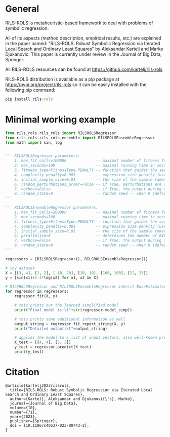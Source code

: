 # General

RILS-ROLS is metaheuristic-based framework to deal with problems of symbolic regression. 

All of its aspects (method description, empirical results, etc.) are explained in the paper named:
"RILS-ROLS: Robust Symbolic Regression via Iterated Local Search and Ordinary Least Squares" by Aleksandar Kartelj and Marko Djukanovic. 
This paper is currently under review in the Journal of Big Data, Springer. 

All RILS-ROLS resources can be found at https://github.com/kartelj/rils-rols

RILS-ROLS distribution is available as a pip package at https://pypi.org/project/rils-rols
so it can be easily installed with the following pip command:

```bat
pip install rils-rols
```

# Minimal working example
```python
from rils_rols.rils_rols import RILSROLSRegressor
from rils_rols.rils_rols_ensemble import RILSROLSEnsembleRegressor
from math import sin, log


''' RILSROLSRegressor parameters:
    1. max_fit_calls=100000             -- maximal number of fitness function calls
    2. max_seconds=100                  -- maximal running time in seconds
    3. fitness_type=FitnessType.PENALTY -- function that guides the search process, other possibilities are: FitnessType.BIC and FitnessType.SRM
    4. complexity_penalty=0.001         -- expression size penalty (used for FitnessType.PENALTY) -- larger value means size is more important
    5. initial_sample_size=0.01         -- the size of the sample taken from the training part (initially)
    6. random_perturbations_order=False -- if True, perturbations are checked in a random order, otherwise, according to R^2 of perturbation 
    7. verbose=False                    -- if True, the output during the program execution contains more details
    8. random_state=0                   -- random seed -- when 0 (default), the algorithm might produce different results in different runs
'''

''' RILSROLSEnsembleRegressor parameters:
    1. max_fit_calls=100000             -- maximal number of fitness function calls
    2. max_seconds=100                  -- maximal running time in seconds
    3. fitness_type=FitnessType.PENALTY -- function that guides the search process, other possibilities are: FitnessType.BIC and FitnessType.SRM
    4. complexity_penalty=0.001         -- expression size penalty (used for FitnessType.PENALTY) -- larger value means size is more important
    5. initial_sample_size=0.01         -- the size of the sample taken from the training part (initially)
    6. parallelism=8                    -- determines the number of RILS-ROLS regressors used in the ensemble
    7. verbose=False                    -- if True, the output during the program execution contains more details
    8. random_state=0                   -- random seed -- when 0 (default), the algorithm might produce different results in different runs
'''

regressors = [RILSROLSRegressor(), RILSROLSEnsembleRegressor()]

# toy dataset 
X = [[3, 4], [1, 2], [-10, 20], [10, 10], [100, 100], [22, 23]]
y = [sin(x1)+2.3*log(x2) for x1, x2 in X]

# RILSROLSRegressor and RILSROLSEnsembleRegressor inherit BaseEstimator (sklearn), so we have well-known fit method
for regressor in regressors:
    regressor.fit(X, y)

    # this prints out the learned simplified model
    print("Final model is:\t"+str(regressor.model_simp))

    # this prints some additional information as well
    output_string = regressor.fit_report_string(X, y)
    print("Detailed output:\t"+output_string)

    # applies the model to a list of input vectors, also well-known predict method
    X_test = [[4, 4], [3, 3]]
    y_test = regressor.predict(X_test)
    print(y_test)
```
# Citation

```
@article{kartelj2023rilsrols,
  title={RILS-ROLS: Robust Symbolic Regression via Iterated Local Search and Ordinary Least Squares},
  author={Kartelj, Aleksandar and Djukanovi{\'c}, Marko},
  journal={Journal of Big Data},
  volume={10},
  number={71},
  year={2023},
  publisher={Springer}, 
  doi = {10.1186/s40537-023-00743-2},
}
```
